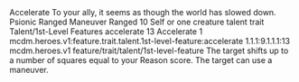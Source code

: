 <ability>
  <name>Accelerate</name>
  <flavor>To your ally, it seems as though the world has slowed down.</flavor>
  <keywords>
    <keyword>Psionic</keyword>
    <keyword>Ranged</keyword>
  </keywords>
  <type>Maneuver</type>
  <distance>Ranged 10</distance>
  <target>Self or one creature</target>
  <metadata>
    <class>talent</class>
    <feature_type>trait</feature_type>
    <file_dpath>Talent/1st-Level Features</file_dpath>
    <item_id>accelerate</item_id>
    <item_index>13</item_index>
    <item_name>Accelerate</item_name>
    <level>1</level>
    <scc>mcdm.heroes.v1:feature.trait.talent.1st-level-feature:accelerate</scc>
    <scdc>1.1.1:9.1.1.1:13</scdc>
    <source>mcdm.heroes.v1</source>
    <type>feature/trait/talent/1st-level-feature</type>
  </metadata>
  <effects>
    <effect type="mundane">The target shifts up to a number of squares equal to your Reason score.</effect>
    <effect type="mundane" cost="Spend 2 Clarity">The target can use a maneuver.</effect>
  </effects>
</ability>
